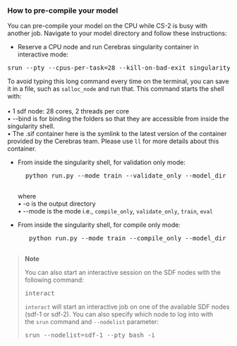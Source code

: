 
### How to pre-compile your model
You can pre-compile your model on the CPU while CS-2 is busy with another job. Navigate to your model directory and follow these instructions:

* Reserve a CPU node and run Cerebras singularity container in interactive mode:
 <pre>
srun --pty --cpus-per-task=28 --kill-on-bad-exit singularity shell --cleanenv --bind /local1/cerebras/data,/local2/cerebras/data,/local3/cerebras/data,/local4/cerebras/data,$PROJECT ocean/neocortex/cerebras/cbcore_latest.sif
</pre>

   To avoid typing this long command every time on the terminal, you can save it in a file, such as `salloc_node` and run that. This command starts the shell with:<br /> <br />
           &bullet; 1 sdf node: 28 cores, 2 threads per core<br />
         &bullet;  --bind is for binding the folders so that they are accessible from inside the singularity shell.<br />
         &bullet; The .sif container here is the symlink to the latest version of the container provided by the Cerebras team. Please use `ll` for more details about this container.

* From inside the singularity shell, for validation only mode:
    <pre>
    python run.py --mode train --validate_only --model_dir validate
    </pre>
    where <br />
      &bullet; -o is the output directory<br />
      &bullet; --mode is the mode i.e., `compile_only`, `validate_only`, `train`, `eval`

* From inside the singularity shell, for compile only mode:
    <pre>
     python run.py --mode train --compile_only --model_dir compile
    </pre>

<div class="note">
     <blockquote>
          <strong>Note</strong>
          <p>You can also start an interactive session on the SDF nodes with the following command:</p>
    <pre>interact</pre>

 <p><code>interact</code> will start an interactive job on one of the available SDF nodes (sdf-1 or sdf-2). You can also specify which node to log into with the <code>srun</code> command and <code>--nodelist</code> parameter:</p>
    <pre>srun --nodelist=sdf-1 --pty bash -i</pre>
     </blockquote>
</div> 
